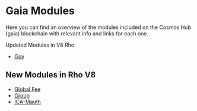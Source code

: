# Gaia Modules

Here you can find an overview of the modules included on the Cosmos Hub (gaia) blockchain with relevant info and
links for each one.

Updated Modules in V8 Rho
- [Gov](./gov.md)

## New Modules in Rho V8
- [Global Fee](./globalfee.md)
- [Group](./group.md)
- [ICA-Mauth](./icamauth/)

